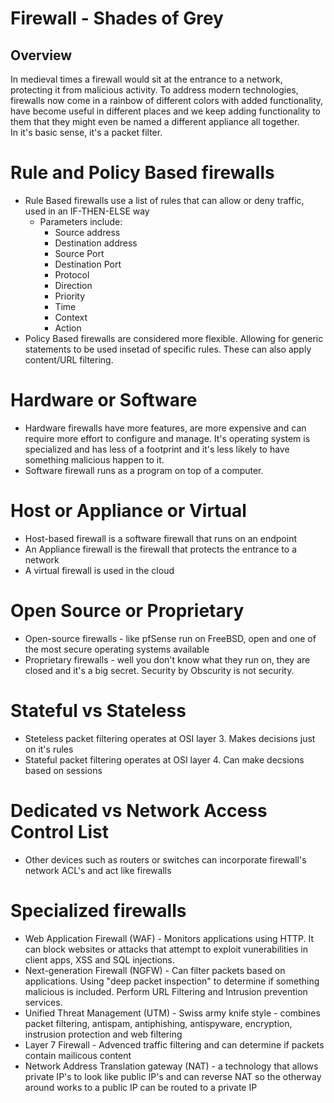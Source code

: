 # Firewall - Shades of Grey

## Overview
In medieval times a firewall would sit at the entrance to a network, protecting it from malicious activity.   To address modern technologies, firewalls now come in a rainbow of different colors with added functionality, have become useful in different places and we keep adding functionality to them that they might even be named a different appliance all together.  
In it's basic sense, it's a packet filter.

# Rule and Policy Based firewalls

  - Rule Based firewalls use a list of rules that can allow or deny traffic, used in an IF-THEN-ELSE way
     - Parameters include:
	   - Source address
	   - Destination address
	   - Source Port
	   - Destination Port
	   - Protocol
	   - Direction
	   - Priority
	   - Time
	   - Context
	   - Action
  - Policy Based firewalls are considered more flexible.  Allowing for generic statements to be used insetad of specific rules.  These can also apply content/URL filtering.

# Hardware or Software
  - Hardware firewalls have more features, are more expensive and can require more effort to configure and manage.  It's operating system is specialized  and has less of a footprint and it's less likely to have something malicious happen to it.
  - Software firewall runs as a program on top of a computer.
  
# Host or Appliance or Virtual
  - Host-based firewall is a software firewall that runs on an endpoint
  - An Appliance firewall is the firewall that protects the entrance to a network
  - A virtual firewall is used in the cloud

# Open Source or Proprietary
  - Open-source firewalls - like pfSense run on FreeBSD, open and one of the most secure operating systems available
  - Proprietary firewalls - well you don't know what they run on, they are closed and it's a big secret.  Security by Obscurity is not security.

# Stateful vs Stateless
  - Steteless packet filtering operates at OSI layer 3.  Makes decisions just on it's rules
  - Stateful packet filtering operates at OSI layer 4.  Can make decsions based on sessions
  
# Dedicated vs Network Access Control List
  - Other devices such as routers or switches can incorporate firewall's network ACL's and act like firewalls 

# Specialized firewalls
  - Web Application Firewall (WAF) - Monitors applications using HTTP.  It can block websites or attacks that attempt to exploit vunerabilities in client apps, XSS and SQL injections.
  - Next-generation Firewall (NGFW) - Can filter packets based on applications. Using "deep packet inspection" to determine if something malicious is included. Perform URL Filtering and Intrusion prevention services.
  - Unified Threat Management (UTM) - Swiss army knife style - combines packet filtering, antispam, antiphishing, antispyware, encryption, instrusion protection and web filtering
  - Layer 7 Firewall - Advenced traffic filtering and can determine if packets contain mailicous content
  - Network Address Translation gateway (NAT) - a technology that allows private IP's to look like public IP's and can reverse NAT so the otherway around works to a public IP can be routed to a private IP

